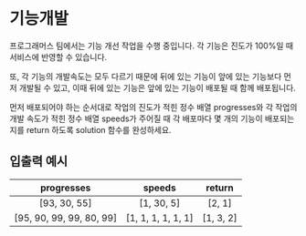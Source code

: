 # 기능개발

프로그래머스 팀에서는 기능 개선 작업을 수행 중입니다. 각 기능은 진도가 100%일 때 서비스에 반영할 수 있습니다.

또, 각 기능의 개발속도는 모두 다르기 때문에 뒤에 있는 기능이 앞에 있는 기능보다 먼저 개발될 수 있고, 이때 뒤에 있는 기능은 앞에 있는 기능이 배포될 때 함께 배포됩니다.

먼저 배포되어야 하는 순서대로 작업의 진도가 적힌 정수 배열 progresses와 각 작업의 개발 속도가 적힌 정수 배열 speeds가 주어질 때 각 배포마다 몇 개의 기능이 배포되는지를 return 하도록 solution 함수를 완성하세요.


## 입출력 예시


|                 progresses                  |      	speeds       |  	return   | 
|:-------------------------------------------:|:------------------:|:----------:|
|                [93, 30, 55]                 |    	[1, 30, 5]     |  	[2, 1]   |
| [95, 90, 99, 99, 80, 99]	| [1, 1, 1, 1, 1, 1] | 	[1, 3, 2] |